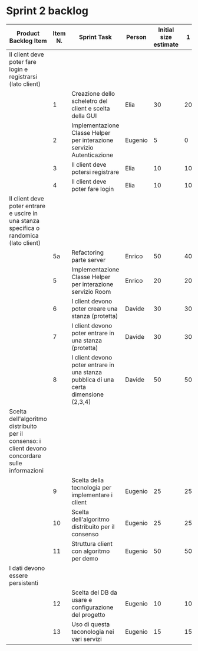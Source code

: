 # Sprint 2 backlog

| Product Backlog Item | Item N. | Sprint Task                                                     	          | Person    | Initial size estimate | 1 | 2 | 3 | 4 | 5 | 6 |
|----------------------|---------|----------------------------------------------------------------------------|-----------|-----------------------|---|---|---|---|---|---|
| Il client deve poter fare login e registrarsi (lato client)
|                      | 1       | Creazione dello scheletro del client e scelta della GUI                    | Elia      |  30                   | 20| 10| 10| 10| 10| 0
|                      | 2       | Implementazione Classe Helper per interazione servizio Autenticazione      | Eugenio   |  5                    | 0
|                      | 3       | Il client deve potersi registrare                                          | Elia      |  10                   | 10| 10| 10| 5 | 5 | 5
|                      | 4       | Il client deve poter fare login                                            | Elia      |  10                   | 10| 10| 10| 5 | 5 | 5
| Il client deve poter entrare e uscire in una stanza specifica o randomica (lato client)
|                      | 5a      | Refactoring parte server                                                   | Enrico    |  50                   | 40| 30| 20| 10| 5 | 0
|                      | 5       | Implementazione Classe Helper per interazione servizio Room                | Enrico    |  20                   | 20| 20| 18| 18| 8 | 0
|                      | 6       | I client devono poter creare una stanza (protetta)                         | Davide    |  30                   | 30| 30| 30| 30| 25| 25
|                      | 7       | I client devono poter entrare in una stanza (protetta)                     | Davide    |  30                   | 30| 30| 30| 30| 25| 25
|                      | 8       | I client devono poter entrare in una stanza pubblica di una certa dimensione (2,3,4) | Davide |  50                   | 50| 50| 50| 50| 45| 45
| Scelta dell'algoritmo distribuito per il consenso: i client devono concordare sulle informazioni
|                      | 9       | Scelta della tecnologia per implementare i client                          | Eugenio   |  25                   | 25| 1 | 0
|                      | 10      | Scelta dell'algoritmo distribuito per il consenso                          | Eugenio   |  25                   | 25| 10| 1 | 0
|                      | 11      | Struttura client con algoritmo per demo                                    | Eugenio   |  50                   | 50| 50| 40| 0
| I dati devono essere persistenti
|                      | 12      | Scelta del DB da usare e configurazione del progetto                       | Eugenio   |  10                   | 10| 10| 10| 10| 0
|                      | 13      | Uso di questa teconologia nei vari servizi                                 | Eugenio   |  15                   | 15| 15| 15| 15| 0